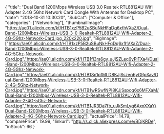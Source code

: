 {
	"title": "Dual Band 1200Mbps Wireless USB 3.0 Realtek RTL8812AU Wifi Adapter 2.4G 5Ghz Network Card Dongle With Antennas for Desktop PC",
	"date": "2018-10-31 10:30:20",
	"SubCat": ["Computer & Office"],
	"categories": ["Networking"],
	"thumbnailImage": "https://ae01.alicdn.com/kf/HTB1xzP5B2uSBuNkHFqDq6xfhVXaZ/Dual-Band-1200Mbps-Wireless-USB-3-0-Realtek-RTL8812AU-Wifi-Adapter-2-4G-5Ghz-Network-Card.jpg_220x220.jpg",
	"BigImage": ["https://ae01.alicdn.com/kf/HTB1xzP5B2uSBuNkHFqDq6xfhVXaZ/Dual-Band-1200Mbps-Wireless-USB-3-0-Realtek-RTL8812AU-Wifi-Adapter-2-4G-5Ghz-Network-Card.jpg","https://ae01.alicdn.com/kf/HTB1fi3ra6gy_uJjSZLeq6yPlFXa4/Dual-Band-1200Mbps-Wireless-USB-3-0-Realtek-RTL8812AU-Wifi-Adapter-2-4G-5Ghz-Network-Card.jpg","https://ae01.alicdn.com/kf/HTB18n1pfMLD8KJjSszeq6yGRpXav/Dual-Band-1200Mbps-Wireless-USB-3-0-Realtek-RTL8812AU-Wifi-Adapter-2-4G-5Ghz-Network-Card.jpg","https://ae01.alicdn.com/kf/HTB1wRSwfNPI8KJjSspoq6x6MFXaM/Dual-Band-1200Mbps-Wireless-USB-3-0-Realtek-RTL8812AU-Wifi-Adapter-2-4G-5Ghz-Network-Card.jpg","https://ae01.alicdn.com/kf/HTB1JR3Da7fb_uJkSmLyq6AxoXXaY/Dual-Band-1200Mbps-Wireless-USB-3-0-Realtek-RTL8812AU-Wifi-Adapter-2-4G-5Ghz-Network-Card.jpg"],
	"actualPrice": 14.79,
	"comparePrice": 19.99,
	"linkurl": "http://s.click.aliexpress.com/e/BDjKRDe",
	"inStock": 66
}
